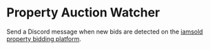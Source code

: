 # Property Auction Watcher
Send a Discord message when new bids are detected on the [iamsold property bidding platform](https://www.iamsold.co.uk).
